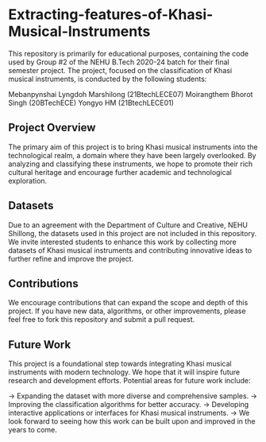 # Extracting-features-of-Khasi-Musical-Instruments

This repository is primarily for educational purposes, containing the code used by Group #2 of the NEHU B.Tech 2020-24 batch for their final semester project. The project, focused on the classification of Khasi musical instruments, is conducted by the following students:

Mebanpynshai Lyngdoh Marshilong (21BtechLECE07)
Moirangthem Bhorot Singh (20BTechECE)
Yongyo HM (21BtechLECE01)

## Project Overview
The primary aim of this project is to bring Khasi musical instruments into the technological realm, a domain where they have been largely overlooked. By analyzing and classifying these instruments, we hope to promote their rich cultural heritage and encourage further academic and technological exploration.

## Datasets
Due to an agreement with the Department of Culture and Creative, NEHU Shillong, the datasets used in this project are not included in this repository. We invite interested students to enhance this work by collecting more datasets of Khasi musical instruments and contributing innovative ideas to further refine and improve the project.

## Contributions
We encourage contributions that can expand the scope and depth of this project. If you have new data, algorithms, or other improvements, please feel free to fork this repository and submit a pull request.

## Future Work
This project is a foundational step towards integrating Khasi musical instruments with modern technology. We hope that it will inspire future research and development efforts. Potential areas for future work include:

-> Expanding the dataset with more diverse and comprehensive samples.
-> Improving the classification algorithms for better accuracy.
-> Developing interactive applications or interfaces for Khasi musical instruments.
-> We look forward to seeing how this work can be built upon and improved in the years to come.
